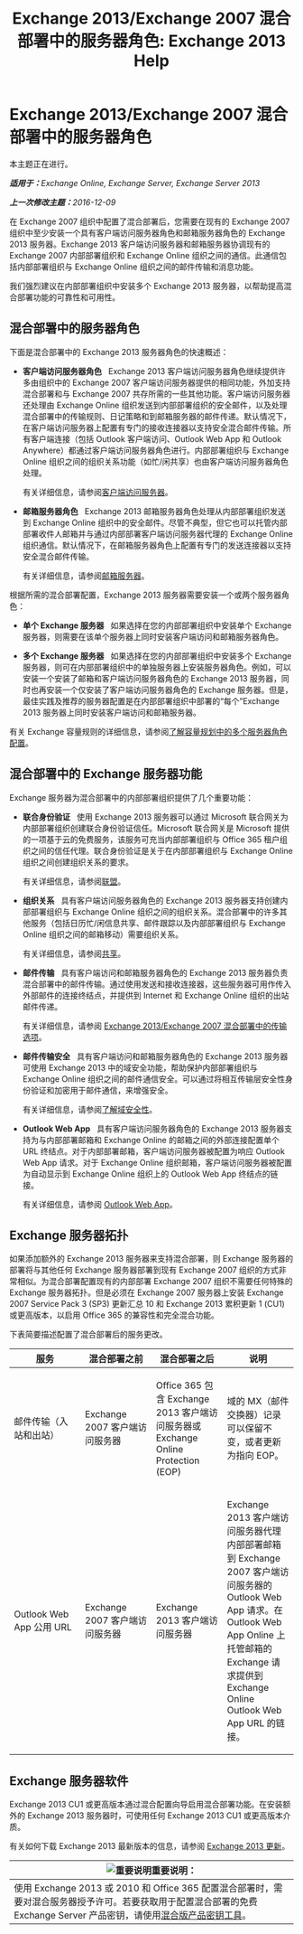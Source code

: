 ﻿---
title: 'Exchange 2013/Exchange 2007 混合部署中的服务器角色: Exchange 2013 Help'
TOCTitle: Exchange 2013/Exchange 2007 混合部署中的服务器角色
ms:assetid: d7104efe-6d2a-4260-bc4e-f05da477e30b
ms:mtpsurl: https://technet.microsoft.com/zh-cn/library/Dn151302(v=EXCHG.150)
ms:contentKeyID: 54652317
ms.date: 01/11/2018
mtps_version: v=EXCHG.150
ms.translationtype: HT
---

# Exchange 2013/Exchange 2007 混合部署中的服务器角色

本主题正在进行。  

_<strong>适用于：</strong>Exchange Online, Exchange Server, Exchange Server 2013_

_<strong>上一次修改主题：</strong>2016-12-09_

在 Exchange 2007 组织中配置了混合部署后，您需要在现有的 Exchange 2007 组织中至少安装一个具有客户端访问服务器角色和邮箱服务器角色的 Exchange 2013 服务器。Exchange 2013 客户端访问服务器和邮箱服务器协调现有的 Exchange 2007 内部部署组织和 Exchange Online 组织之间的通信。此通信包括内部部署组织与 Exchange Online 组织之间的邮件传输和消息功能。

我们强烈建议在内部部署组织中安装多个 Exchange 2013 服务器，以帮助提高混合部署功能的可靠性和可用性。

## 混合部署中的服务器角色

下面是混合部署中的 Exchange 2013 服务器角色的快速概述：

  - **客户端访问服务器角色**   Exchange 2013 客户端访问服务器角色继续提供许多由组织中的 Exchange 2007 客户端访问服务器提供的相同功能，外加支持混合部署和与 Exchange 2007 共存所需的一些其他功能。客户端访问服务器还处理由 Exchange Online 组织发送到内部部署组织的安全邮件，以及处理混合部署中的传输规则、日记策略和到邮箱服务器的邮件传递。默认情况下，在客户端访问服务器上配置有专门的接收连接器以支持安全混合邮件传输。所有客户端连接（包括 Outlook 客户端访问、Outlook Web App 和 Outlook Anywhere）都通过客户端访问服务器角色进行。内部部署组织与 Exchange Online 组织之间的组织关系功能（如忙/闲共享）也由客户端访问服务器角色处理。
    
    有关详细信息，请参阅[客户端访问服务器](https://technet.microsoft.com/zh-cn/library/dd298114\(v=exchg.150\))。

  - **邮箱服务器角色**   Exchange 2013 邮箱服务器角色处理从内部部署组织发送到 Exchange Online 组织中的安全邮件。尽管不典型，但它也可以托管内部部署收件人邮箱并与通过内部部署客户端访问服务器代理的 Exchange Online 组织通信。默认情况下，在邮箱服务器角色上配置有专门的发送连接器以支持安全混合邮件传输。
    
    有关详细信息，请参阅[邮箱服务器](https://technet.microsoft.com/zh-cn/library/jj150491\(v=exchg.150\))。

根据所需的混合部署配置，Exchange 2013 服务器需要安装一个或两个服务器角色：

  - **单个 Exchange 服务器**   如果选择在您的内部部署组织中安装单个 Exchange 服务器，则需要在该单个服务器上同时安装客户端访问和邮箱服务器角色。

  - **多个 Exchange 服务器**   如果选择在您的内部部署组织中安装多个 Exchange 服务器，则可在内部部署组织中的单独服务器上安装服务器角色。例如，可以安装一个安装了邮箱和客户端访问服务器角色的 Exchange 2013 服务器，同时也再安装一个仅安装了客户端访问服务器角色的 Exchange 服务器。但是，最佳实践及推荐的服务器配置是在内部部署组织中部署的“每个”Exchange 2013 服务器上同时安装客户端访问和邮箱服务器。

有关 Exchange 容量规则的详细信息，请参阅[了解容量规划中的多个服务器角色配置](http://go.microsoft.com/fwlink/?linkid=266576)。

## 混合部署中的 Exchange 服务器功能

Exchange 服务器为混合部署中的内部部署组织提供了几个重要功能：

  - **联合身份验证**   使用 Exchange 2013 服务器可以通过 Microsoft 联合网关为内部部署组织创建联合身份验证信任。Microsoft 联合网关是 Microsoft 提供的一项基于云的免费服务，该服务可充当内部部署组织与 Office 365 租户组织之间的信任代理。联合身份验证是关于在内部部署组织与 Exchange Online 组织之间创建组织关系的要求。
    
    有关详细信息，请参阅[联盟](https://technet.microsoft.com/zh-cn/library/dd335047\(v=exchg.150\))。

  - **组织关系**   具有客户端访问服务器角色的 Exchange 2013 服务器支持创建内部部署组织与 Exchange Online 组织之间的组织关系。混合部署中的许多其他服务（包括日历忙/闲信息共享、邮件跟踪以及内部部署组织与 Exchange Online 组织之间的邮箱移动）需要组织关系。
    
    有关详细信息，请参阅[共享](https://technet.microsoft.com/zh-cn/library/dd638083\(v=exchg.150\))。

  - **邮件传输**   具有客户端访问和邮箱服务器角色的 Exchange 2013 服务器负责混合部署中的邮件传输。通过使用发送和接收连接器，这些服务器可用作传入外部邮件的连接终结点，并提供到 Internet 和 Exchange Online 组织的出站邮件传递。
    
    有关详细信息，请参阅 [Exchange 2013/Exchange 2007 混合部署中的传输选项](transport-options-in-exchange-2013-exchange-2007-hybrid-deployments-exchange-2013-help.md)。

  - **邮件传输安全**   具有客户端访问和邮箱服务器角色的 Exchange 2013 服务器可使用 Exchange 2013 中的域安全功能，帮助保护内部部署组织与 Exchange Online 组织之间的邮件通信安全。可以通过将相互传输层安全性身份验证和加密用于邮件通信，来增强安全。
    
    有关详细信息，请参阅[了解域安全性](http://go.microsoft.com/fwlink/p/?linkid=266581)。

  - **Outlook Web App**   具有客户端访问服务器角色的 Exchange 2013 服务器支持为与内部部署邮箱和 Exchange Online 的邮箱之间的外部连接配置单个 URL 终结点。对于内部部署邮箱，客户端访问服务器被配置为响应 Outlook Web App 请求。对于 Exchange Online 组织邮箱，客户端访问服务器被配置为自动显示到 Exchange Online 组织上的 Outlook Web App 终结点的链接。
    
    有关详细信息，请参阅 [Outlook Web App](https://technet.microsoft.com/zh-cn/library/jj657718\(v=exchg.150\))。

## Exchange 服务器拓扑

如果添加额外的 Exchange 2013 服务器来支持混合部署，则 Exchange 服务器的部署将与其他任何 Exchange 服务器部署到现有 Exchange 2007 组织的方式非常相似。为混合部署配置现有的内部部署 Exchange 2007 组织不需要任何特殊的 Exchange 服务器拓扑。但是必须在 Exchange 2007 服务器上安装 Exchange 2007 Service Pack 3 (SP3) 更新汇总 10 和 Exchange 2013 累积更新 1 (CU1) 或更高版本，以启用 Office 365 的兼容性和完全混合功能。

下表简要描述配置了混合部署后的服务更改。


<table>
<colgroup>
<col style="width: 25%" />
<col style="width: 25%" />
<col style="width: 25%" />
<col style="width: 25%" />
</colgroup>
<thead>
<tr class="header">
<th>服务</th>
<th>混合部署之前</th>
<th>混合部署之后</th>
<th>说明</th>
</tr>
</thead>
<tbody>
<tr class="odd">
<td><p>邮件传输（入站和出站）</p></td>
<td><p>Exchange 2007 客户端访问服务器</p></td>
<td><p>Office 365 包含 Exchange 2013 客户端访问服务器或 Exchange Online Protection (EOP)</p></td>
<td><p>域的 MX（邮件交换器）记录可以保留不变，或者更新为指向 EOP。</p></td>
</tr>
<tr class="even">
<td><p>Outlook Web App 公用 URL</p></td>
<td><p>Exchange 2007 客户端访问服务器</p></td>
<td><p>Exchange 2013 客户端访问服务器</p></td>
<td><p>Exchange 2013 客户端访问服务器代理内部部署邮箱到 Exchange 2007 客户端访问服务器的 Outlook Web App 请求。在 Outlook Web App Online 上托管邮箱的 Exchange 请求提供到 Exchange Online Outlook Web App URL 的链接。</p></td>
</tr>
</tbody>
</table>


## Exchange 服务器软件

Exchange 2013 CU1 或更高版本通过混合配置向导启用混合部署功能。在安装额外的 Exchange 2013 服务器时，可使用任何 Exchange 2013 CU1 或更高版本介质。

有关如何下载 Exchange 2013 最新版本的信息，请参阅 [Exchange 2013 更新](http://technet.microsoft.com/library/jj907309)。

<table>
<thead>
<tr class="header">
<th><img src="images/Dn151302.important(EXCHG.150).gif" title="重要说明" alt="重要说明" />重要说明：</th>
</tr>
</thead>
<tbody>
<tr class="odd">
<td>使用 Exchange 2013 或 2010 和 Office 365 配置混合部署时，需要对混合服务器授予许可。若要获取用于配置混合部署的免费 Exchange Server 产品密钥，请使用<a href="https://aka.ms/hybridkey">混合版产品密钥工具</a>。</td>
</tr>
</tbody>
</table>

